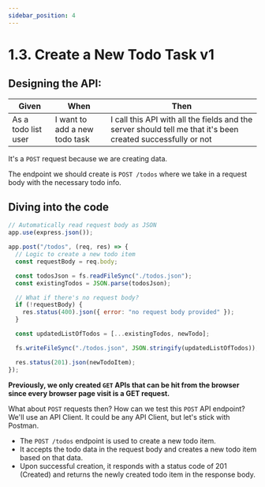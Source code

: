 ```yaml
---
sidebar_position: 4
---
```


# 1.3. Create a New Todo Task v1

## Designing the API:

| Given               | When                          | Then                                                                                                         |
| ------------------- | ----------------------------- | ------------------------------------------------------------------------------------------------------------ |
| As a todo list user | I want to add a new todo task | I call this API with all the fields and the server should tell me that it's been created successfully or not |

It's a `POST` request because we are creating data.

The endpoint we should create is `POST /todos` where we take in a request body with the necessary todo info.

## Diving into the code

```javascript
// Automatically read request body as JSON
app.use(express.json());

app.post("/todos", (req, res) => {
  // Logic to create a new todo item
  const requestBody = req.body;

  const todosJson = fs.readFileSync("./todos.json");
  const existingTodos = JSON.parse(todosJson);

  // What if there's no request body?
  if (!requestBody) {
    res.status(400).json({ error: "no request body provided" });
  }

  const updatedListOfTodos = [...existingTodos, newTodo];

  fs.writeFileSync("./todos.json", JSON.stringify(updatedListOfTodos));

  res.status(201).json(newTodoItem);
});
```

**Previously, we only created `GET` APIs that can be hit from the browser since every browser page visit is a GET request.**

What about `POST` requests then? How can we test this `POST` API endpoint? We'll use an API Client. It could be any API Client, but let's stick with Postman.

- The `POST /todos` endpoint is used to create a new todo item.
- It accepts the todo data in the request body and creates a new todo item based on that data.
- Upon successful creation, it responds with a status code of 201 (Created) and returns the newly created todo item in the response body.
